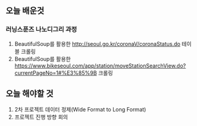 ## 오늘 배운것
### 러닝스푼즈 나노디그리 과정
1. BeautifulSoup를 활용한 http://seoul.go.kr/coronaV/coronaStatus.do 테이블 크롤링
2. BeautifulSoup를 활용한 https://www.bikeseoul.com/app/station/moveStationSearchView.do?currentPageNo=1#%E3%85%9B 크롤링

## 오늘 해야할 것
1. 2차 프로젝트 데이터 정제(Wide Format to Long Format)
2. 프로젝트 진행 방향 회의

